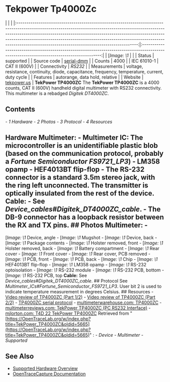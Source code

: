 # Tekpower Tp4000Zc
| | | |:-----------------------------------------------------------------------------------------------------------------------------------------------------------------------------------------------------------------------------------------------------------------------------------------------------------------------------------------------------------------------------------:|:----------------------------------------------------------------------------------------------------------------------------------------:| | [*Image: \1* | | | Status | supported | | Source code | [serial-dmm](http://github.com/OpenTraceLab/?p=OpenTraceCapture.git;a=tree;f=src/hardware/serial-dmm) | | Counts | 4000 | | IEC 61010-1 | CAT II (600V) | | Connectivity | *RS232* | | Measurements | voltage, resistance, continuity, diode, capacitance, frequency, temperature, current, duty cycle | | Features | autorange, data hold, relative | | Website | [tekpower.us](http://www.tekpower.us) | **TekPower TP4000ZC** The **TekPower TP4000ZC** is a 4000 counts, CAT II (600V) handheld digital multimeter with RS232 connectivity. This multimeter is a rebadged *Digitek DT4000ZC*.
## Contents
\- *1 Hardware* \- *2 Photos* \- *3 Protocol* \- *4 Resources*
## Hardware **Multimeter:** \- **Multimeter IC**: The microcontroller is an unidentifiable plastic blob (based on the communication protocol, probably a *Fortune Semiconductor FS9721_LP3*) \- LM358 opamp \- HEF4013BT flip-flop \- The RS-232 connector is a standard 3.5m stereo jack, with the ring left unconnected. The transmitter is optically insulated from the rest of the device. **Cable:** \- See *Device_cables#Digitek_DT4000ZC_cable*. \- The DB-9 connector has a loopback resistor between the RX and TX pins. ## Photos **Multimeter:** \-
[*Image: \1*
Device, angle
\-
[*Image: \1*
Mugshot
\-
[*Image: \1*
Device, back
\-
[*Image: \1*
Package contents
\-
[*Image: \1*
Holster removed, front
\-
[*Image: \1*
Holster removed, back
\-
[*Image: \1*
Battery compartment
\-
[*Image: \1*
Rear cover
\-
[*Image: \1*
Front cover
\-
[*Image: \1*
Rear cover, PCB removed
\-
[*Image: \1*
PCB, front
\-
[*Image: \1*
PCB, back
\-
[*Image: \1*
Chip
\-
[*Image: \1*
HEF4013BT flip-flop
\-
[*Image: \1*
LM358 opamp
\-
[*Image: \1*
RS-232 optoisolation
\-
[*Image: \1*
RS-232 module
\-
[*Image: \1*
RS-232 PCB, bottom
\-
[*Image: \1*
RS-232 PCB, top
**Cable:** See *Device_cables#Digitek_DT4000ZC_cable*. ## Protocol See *Multimeter_ICs#Fortune_Semiconductor_FS9721_LP3*. User bit 2 is used to indicate temperature measurement in degrees Celsius. ## Resources \- [Video review of TP4000ZC (Part 1/2)](http://www.youtube.com/watch?v=kXzAD74C5As) \- [Video review of TP4000ZC (Part 2/2)](http://www.youtube.com/watch?v=7pbRLom7bNc) \- [TP4000ZC serial protocol](http://www.multimeterwarehouse.com/TP4000ZC/TP4000ZC_serial_protocol.pdf) \- [multimeterwarehouse.com: TP4000ZC](http://www.multimeterwarehouse.com/TP4000ZC.htm) \- [multimeterreviews.com: TekPower TP4000ZC (PC RS232 Interface)](http://www.multimeterreviews.com/tekpower-tp4000zc-pc-based-rs232-interaced-auto-ranging-digital/) \- [mjlorton.com: T4D 22 TekPower TP4000ZC](http://mjlorton.com/forum/index.php?topic=103.0)
Retrieved from "[https://OpenTraceLab.org/w/index.php?title=TekPower_TP4000ZC&oldid=5665](https://OpenTraceLab.org/w/index.php?title=TekPower_TP4000ZC&oldid=5665)"
: \- *Device* \- *Multimeter* \- *Supported*
## See Also
- [Supported Hardware Overview](../supported-hardware.md)
- [OpenTraceCapture Documentation](../../opentracecapture/overview.md)
